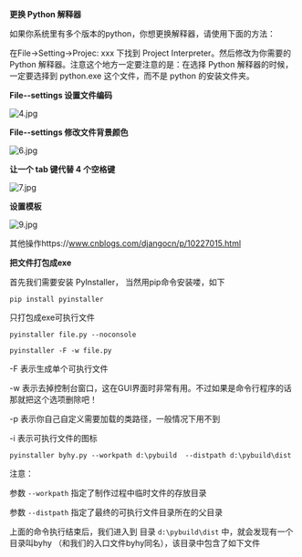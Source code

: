 **更换 Python 解释器**

如果你系统里有多个版本的python，你想更换解释器，请使用下面的方法：

在File->Setting->Projec: xxx 下找到 Project Interpreter。然后修改为你需要的 Python 解释器。注意这个地方一定要注意的是：在选择 Python 解释器的时候，一定要选择到 python.exe 这个文件，而不是 python 的安装文件夹。

**File--settings  设置文件编码**

![4.jpg](https://www.django.cn/media/upimg/4_20180829211506_484.jpg)

**File--settings  修改文件背景颜色**

![6.jpg](https://www.django.cn/media/upimg/6_20180829212144_757.jpg)

**让一个 tab 键代替 4 个空格键**

![7.jpg](https://www.django.cn/media/upimg/7_20180829212323_724.jpg)

**设置模板**

![9.jpg](https://www.django.cn/media/upimg/9_20180829214759_189.jpg)

其他操作https://www.cnblogs.com/djangocn/p/10227015.html

**把文件打包成exe**

首先我们需要安装 PyInstaller， 当然用pip命令安装喽，如下

```
pip install pyinstaller
```

只打包成exe可执行文件

```python3
pyinstaller file.py --noconsole
```

```text
pyinstaller -F -w file.py
```

-F 表示生成单个可执行文件 

-w 表示去掉控制台窗口，这在GUI界面时非常有用。不过如果是命令行程序的话那就把这个选项删除吧！

 -p 表示你自己自定义需要加载的类路径，一般情况下用不到 

-i 表示可执行文件的图标

```
pyinstaller byhy.py --workpath d:\pybuild  --distpath d:\pybuild\dist
```

注意：

参数 `--workpath` 指定了制作过程中临时文件的存放目录

参数 `--distpath` 指定了最终的可执行文件目录所在的父目录

上面的命令执行结束后，我们进入到 目录 `d:\pybuild\dist` 中，就会发现有一个目录叫byhy （和我们的入口文件byhy同名），该目录中包含了如下文件